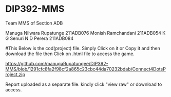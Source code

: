 # DIP392-MMS

Team MMS of Section ADB

Manuga Nilwara Rupatunge 211ADB076
Monish Ramchandani 211ADB054
K G Senuri N D Perera 211ADB084


#This Below is the cod(project) file. Simply Click on it or Copy it and then download the file then Click on .html file to access the game. 

https://github.com/manugaRupatungee/DIP392-MMS/blob/1291cfc8fa2f98cf2a865c23cbc44da70232bdab/Connect4DotsProject.zip

Report uploaded as  a separate file. kindly click "view raw" or download to access.

